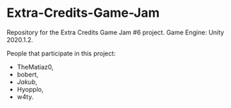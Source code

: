 # Extra-Credits-Game-Jam
Repository for the Extra Credits Game Jam #6 project.
Game Engine: Unity 2020.1.2.

People that participate in this project:
- TheMatiaz0,
- bobert,
- $Jakub$,
- Hyopplo,
- w4ty.

